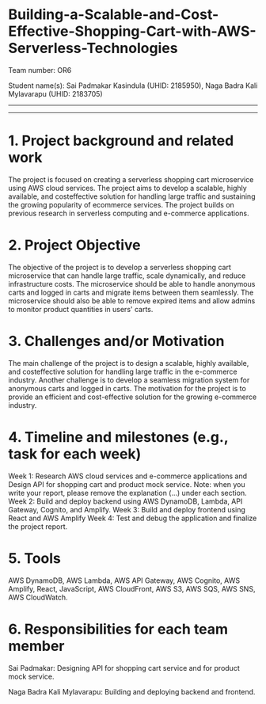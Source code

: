 # Building-a-Scalable-and-Cost-Effective-Shopping-Cart-with-AWS-Serverless-Technologies

Team number: OR6

Student name(s): Sai Padmakar Kasindula (UHID: 2185950), Naga Badra Kali Mylavarapu (UHID: 2183705)

------------------------------------------------------------------------------------------------------------
---------
# 1. Project background and related work
The project is focused on creating a serverless shopping cart microservice using AWS
cloud services. The project aims to develop a scalable, highly available, and costeffective
solution for handling large traffic and sustaining the growing popularity of ecommerce
services. The project builds on previous research in serverless computing and
e-commerce applications.

# 2. Project Objective
The objective of the project is to develop a serverless shopping cart microservice that
can handle large traffic, scale dynamically, and reduce infrastructure costs. The
microservice should be able to handle anonymous carts and logged in carts and migrate
items between them seamlessly. The microservice should also be able to remove
expired items and allow admins to monitor product quantities in users' carts.

# 3. Challenges and/or Motivation
The main challenge of the project is to design a scalable, highly available, and costeffective
solution for handling large traffic in the e-commerce industry. Another
challenge is to develop a seamless migration system for anonymous carts and logged in
carts. The motivation for the project is to provide an efficient and cost-effective solution
for the growing e-commerce industry.

# 4. Timeline and milestones (e.g., task for each week)
Week 1: Research AWS cloud services and e-commerce applications and Design API
for shopping cart and product mock service.
Note: when you write your report, please remove the explanation (…) under each section.
Week 2: Build and deploy backend using AWS DynamoDB, Lambda, API Gateway,
Cognito, and Amplify.
Week 3: Build and deploy frontend using React and AWS Amplify
Week 4: Test and debug the application and finalize the project report.

# 5. Tools
AWS DynamoDB, AWS Lambda, AWS API Gateway, AWS Cognito, AWS Amplify, React,
JavaScript, AWS CloudFront, AWS S3, AWS SQS, AWS SNS, AWS CloudWatch.

# 6. Responsibilities for each team member
Sai Padmakar: Designing API for shopping cart service and for product mock service.

Naga Badra Kali Mylavarapu: Building and deploying backend and frontend.
